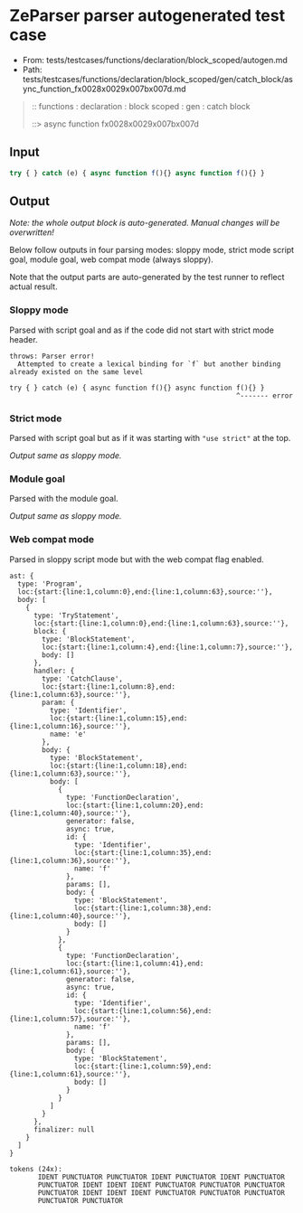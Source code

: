 # ZeParser parser autogenerated test case

- From: tests/testcases/functions/declaration/block_scoped/autogen.md
- Path: tests/testcases/functions/declaration/block_scoped/gen/catch_block/async_function_fx0028x0029x007bx007d.md

> :: functions : declaration : block scoped : gen : catch block
>
> ::> async function fx0028x0029x007bx007d

## Input


`````js
try { } catch (e) { async function f(){} async function f(){} }
`````

## Output

_Note: the whole output block is auto-generated. Manual changes will be overwritten!_

Below follow outputs in four parsing modes: sloppy mode, strict mode script goal, module goal, web compat mode (always sloppy).

Note that the output parts are auto-generated by the test runner to reflect actual result.

### Sloppy mode

Parsed with script goal and as if the code did not start with strict mode header.

`````
throws: Parser error!
  Attempted to create a lexical binding for `f` but another binding already existed on the same level

try { } catch (e) { async function f(){} async function f(){} }
                                                        ^------- error
`````

### Strict mode

Parsed with script goal but as if it was starting with `"use strict"` at the top.

_Output same as sloppy mode._

### Module goal

Parsed with the module goal.

_Output same as sloppy mode._

### Web compat mode

Parsed in sloppy script mode but with the web compat flag enabled.

`````
ast: {
  type: 'Program',
  loc:{start:{line:1,column:0},end:{line:1,column:63},source:''},
  body: [
    {
      type: 'TryStatement',
      loc:{start:{line:1,column:0},end:{line:1,column:63},source:''},
      block: {
        type: 'BlockStatement',
        loc:{start:{line:1,column:4},end:{line:1,column:7},source:''},
        body: []
      },
      handler: {
        type: 'CatchClause',
        loc:{start:{line:1,column:8},end:{line:1,column:63},source:''},
        param: {
          type: 'Identifier',
          loc:{start:{line:1,column:15},end:{line:1,column:16},source:''},
          name: 'e'
        },
        body: {
          type: 'BlockStatement',
          loc:{start:{line:1,column:18},end:{line:1,column:63},source:''},
          body: [
            {
              type: 'FunctionDeclaration',
              loc:{start:{line:1,column:20},end:{line:1,column:40},source:''},
              generator: false,
              async: true,
              id: {
                type: 'Identifier',
                loc:{start:{line:1,column:35},end:{line:1,column:36},source:''},
                name: 'f'
              },
              params: [],
              body: {
                type: 'BlockStatement',
                loc:{start:{line:1,column:38},end:{line:1,column:40},source:''},
                body: []
              }
            },
            {
              type: 'FunctionDeclaration',
              loc:{start:{line:1,column:41},end:{line:1,column:61},source:''},
              generator: false,
              async: true,
              id: {
                type: 'Identifier',
                loc:{start:{line:1,column:56},end:{line:1,column:57},source:''},
                name: 'f'
              },
              params: [],
              body: {
                type: 'BlockStatement',
                loc:{start:{line:1,column:59},end:{line:1,column:61},source:''},
                body: []
              }
            }
          ]
        }
      },
      finalizer: null
    }
  ]
}

tokens (24x):
       IDENT PUNCTUATOR PUNCTUATOR IDENT PUNCTUATOR IDENT PUNCTUATOR
       PUNCTUATOR IDENT IDENT IDENT PUNCTUATOR PUNCTUATOR PUNCTUATOR
       PUNCTUATOR IDENT IDENT IDENT PUNCTUATOR PUNCTUATOR PUNCTUATOR
       PUNCTUATOR PUNCTUATOR
`````

